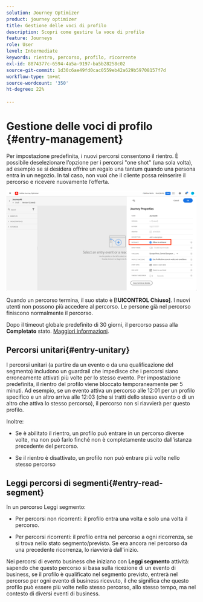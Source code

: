 ```yaml
---
solution: Journey Optimizer
product: journey optimizer
title: Gestione delle voci di profilo
description: Scopri come gestire la voce di profilo
feature: Journeys
role: User
level: Intermediate
keywords: rientro, percorso, profilo, ricorrente
exl-id: 8874377c-6594-4a5a-9197-ba5b28258c02
source-git-commit: 1d30c6ae49fd0cac0559eb42a629b59708157f7d
workflow-type: tm+mt
source-wordcount: '350'
ht-degree: 22%

---
```


# Gestione delle voci di profilo {#entry-management}

Per impostazione predefinita, i nuovi percorsi consentono il rientro. È possibile deselezionare l’opzione per i percorsi &quot;one shot&quot; (una sola volta), ad esempio se si desidera offrire un regalo una tantum quando una persona entra in un negozio. In tal caso, non vuoi che il cliente possa reinserire il percorso e ricevere nuovamente l’offerta.

![](assets/journey-re-entrance.png)

Quando un percorso termina, il suo stato è **[!UICONTROL Chiuso]**. I nuovi utenti non possono più accedere al percorso. Le persone già nel percorso finiscono normalmente il percorso.

Dopo il timeout globale predefinito di 30 giorni, il percorso passa alla **Completato** stato.  [Maggiori informazioni](journey-gs.md#global_timeout).


## Percorsi unitari{#entry-unitary}

I percorsi unitari (a partire da un evento o da una qualificazione del segmento) includono un guardrail che impedisce che i percorsi siano erroneamente attivati più volte per lo stesso evento. Per impostazione predefinita, il rientro del profilo viene bloccato temporaneamente per 5 minuti. Ad esempio, se un evento attiva un percorso alle 12:01 per un profilo specifico e un altro arriva alle 12:03 (che si tratti dello stesso evento o di un altro che attiva lo stesso percorso), il percorso non si riavvierà per questo profilo.

Inoltre:

* Se è abilitato il rientro, un profilo può entrare in un percorso diverse volte, ma non può farlo finché non è completamente uscito dall’istanza precedente del percorso.

* Se il rientro è disattivato, un profilo non può entrare più volte nello stesso percorso

## Leggi percorsi di segmenti{#entry-read-segment}

In un percorso Leggi segmento:

* Per percorsi non ricorrenti: il profilo entra una volta e solo una volta il percorso.

* Per percorsi ricorrenti: il profilo entra nel percorso a ogni ricorrenza, se si trova nello stato segmento/previsto. Se era ancora nel percorso da una precedente ricorrenza, lo riavvierà dall&#39;inizio.

Nei percorsi di evento business che iniziano con **Leggi segmento** attività: sapendo che questo percorso si basa sulla ricezione di un evento di business, se il profilo è qualificato nel segmento previsto, entrerà nel percorso per ogni evento di business ricevuto, il che significa che questo profilo può essere più volte nello stesso percorso, allo stesso tempo, ma nel contesto di diversi eventi di business.

